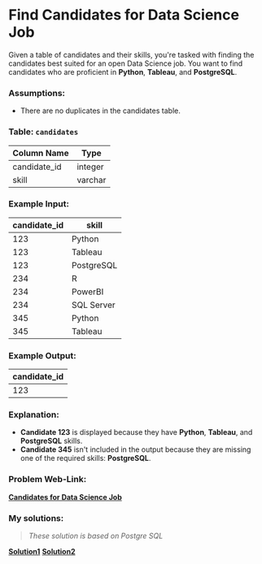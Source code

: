 # Find Candidates for Data Science Job

Given a table of candidates and their skills, you're tasked with finding the candidates best suited for an open Data Science job. You want to find candidates who are proficient in **Python**, **Tableau**, and **PostgreSQL**.

### Assumptions:
- There are no duplicates in the candidates table.

### Table: `candidates`
| Column Name   | Type    |
|---------------|---------|
| candidate_id  | integer |
| skill         | varchar |

### Example Input:
| candidate_id | skill        |
|--------------|--------------|
| 123          | Python       |
| 123          | Tableau      |
| 123          | PostgreSQL   |
| 234          | R            |
| 234          | PowerBI      |
| 234          | SQL Server   |
| 345          | Python       |
| 345          | Tableau      |

### Example Output:
| candidate_id |
|--------------|
| 123          |

### Explanation:
- **Candidate 123** is displayed because they have **Python**, **Tableau**, and **PostgreSQL** skills.
- **Candidate 345** isn't included in the output because they are missing one of the required skills: **PostgreSQL**.

### Problem Web-Link:
**[Candidates for Data Science Job](https://datalemur.com/questions/matching-skills)**

### My solutions:
> *These solution is based on Postgre SQL*

**[Solution1](https://github.com/RahulRoy-rsp/CodingProblems/blob/master/matching_skills_solution_1.sql)**
**[Solution2](https://github.com/RahulRoy-rsp/CodingProblems/blob/master/matching_skills_solution_2.sql)**

